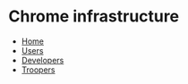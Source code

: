 <!--
navbar.md has to be in the root of a repo.
For documentation on format, see
https://gerrit.googlesource.com/gitiles/+/master/Documentation/markdown.md#Navigation-bar
 -->

# Chrome infrastructure

* [Home](/docs/index.md)
* [Users](/docs/users/index.md)
* [Developers](/docs/developers.md)
* [Troopers](https://chrome-internal.googlesource.com/infra/infra_internal/+/master/docs/troopers.md)

[home]: /docs/index.md
[logo]: /docs/images/chrome-infra-logo-32x32.png
